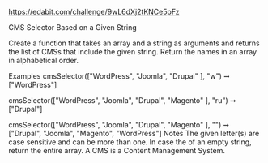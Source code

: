 https://edabit.com/challenge/9wL6dXj2tKNCe5pFz

CMS Selector Based on a Given String

Create a function that takes an array and a string as arguments and returns the list of CMSs that include the given string. Return the names in an array in alphabetical order.

Examples
cmsSelector(["WordPress", "Joomla", "Drupal" ], "w") ➞ ["WordPress"]

cmsSelector(["WordPress", "Joomla", "Drupal", "Magento" ], "ru") ➞ ["Drupal"]

cmsSelector(["WordPress", "Joomla", "Drupal", "Magento" ], "") ➞ ["Drupal", "Joomla", "Magento", "WordPress"]
Notes
The given letter(s) are case sensitive and can be more than one.
In case the of an empty string, return the entire array.
A CMS is a Content Management System.
